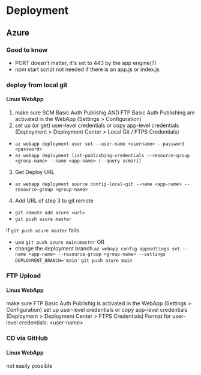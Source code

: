 # Deployment

## Azure

### Good to know
- PORT doesn't matter, it's set to 443 by the app engine(?)
- npm start script not needed if there is an app.js or index.js

### deploy from local git

#### Linux WebApp

1. make sure SCM Basic Auth Publishig AND FTP Basic Auth Publishing are activated in the WebApp (Settings > Configuration)
2. set up (or get) user-level credentials or copy app-level credentials (Deployment > Deployment Center > Local Git / FTPS Credentials)
- `az webapp deployment user set --user-name <username> --password <password>`
- `az webapp deployment list-publishing-credentials --resource-group <group-name> --name <app-name> (--query scmUri)`
3. Get Deploy URL
- `az webapp deployment source config-local-git --name <app-name> --resource-group <group-name>`
4. Add URL of step 3 to git remote
- `git remote add azure <url>`
- `git push azure master`



if `git push azure master` fails 
- use `git push azure main:master`
OR
- change the deployment branch
`az webapp config appsettings set --name <app-name> --resource-group <group-name> --settings DEPLOYMENT_BRANCH='main'` 
`git push azure main`




### FTP Upload

#### Linux WebApp

make sure FTP Basic Auth Publishig is activated in the WebApp (Settings > Configuration)
set up user-level credentials or copy app-level credentials (Deployment > Deployment Center > FTPS Credentials)
Format for user-level credentials: <app-name>\<user-name>


### CD via GitHub 

#### Linux WebApp

not easily possible



